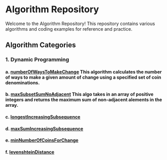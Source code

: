 # Algorithm Repository

Welcome to the Algorithm Repository! This repository contains various algorithms and coding examples for reference and practice.

## Algorithm Categories

### 1. Dynamic Programming 


#### a. [numberOfWaysToMakeChange](DP/numberOfWaysToMakeChange.js) This algorithm calculates the number of ways to make a given amount of change using a specified set of coin denominations.

#### b. [maxSubsetSumNoAdjacent](DP/maxSubsetSumNoAdjacent.js) This algo takes in an array of positive integers and returns the maximum sum of non-adjacent alements in the array.

#### c. [longestIncreasingSubsequence](DP/longestIncreasingSubsequence.js)

#### d. [maxSumIncreasingSubsequence](DP/maxSumIncreasingSubsequence.js)

#### e. [minNumberOfCoinsForChange](DP/minNumberOfCoinsForChange.js)

#### f. [levenshteinDistance](DP/levenshteinDistance.js)


